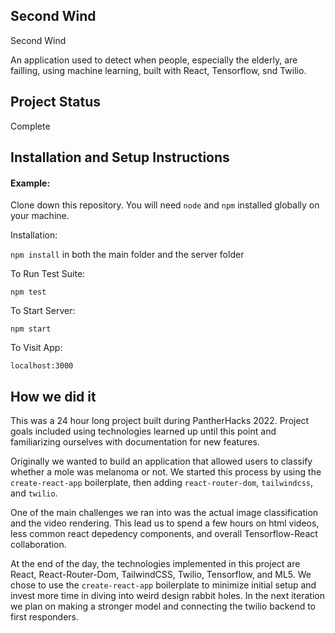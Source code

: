## Second Wind


Second Wind

An application used to detect when people, especially the elderly, are failling, using machine learning, built with React, Tensorflow, snd Twilio.

## Project Status
Complete


## Installation and Setup Instructions


#### Example:  

Clone down this repository. You will need `node` and `npm` installed globally on your machine.  

Installation:

`npm install` in both the main folder and the server folder

To Run Test Suite:  

`npm test`  

To Start Server:

`npm start`  

To Visit App:

`localhost:3000`  

## How we did it 

This was a 24 hour long project built during PantherHacks 2022. Project goals included using technologies learned up until this point and familiarizing ourselves with documentation for new features.  

Originally we wanted to build an application that allowed users to classify whether a mole was melanoma or not. We started this process by using the `create-react-app` boilerplate, then adding `react-router-dom`, `tailwindcss`, and `twilio`.  

One of the main challenges we ran into was the actual image classification and the video rendering. This lead us to spend a few hours on html videos, less common react depedency components, and overall Tensorflow-React collaboration. 

At the end of the day, the technologies implemented in this project are React, React-Router-Dom, TailwindCSS, Twilio, Tensorflow, and ML5. We chose to use the `create-react-app` boilerplate to minimize initial setup and invest more time in diving into weird design rabbit holes. In the next iteration we plan on making a stronger model and connecting the twilio backend to first responders.
